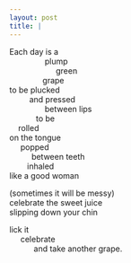 ```yaml
---
layout: post
title: |
---
```


Each day is a  
                plump  
                     green   
               grape  
to be plucked  
         and pressed  
                between lips  
            to be  
    rolled   
on the tongue  
     popped   
          between teeth  
        inhaled   
like a good woman

(sometimes it will be messy)  
celebrate the sweet juice  
slipping down your chin  

lick it  
     celebrate  
           and take another grape.  
